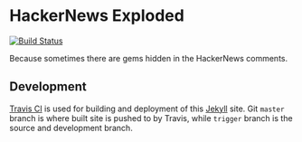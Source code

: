 # HackerNews Exploded

[![Build Status](https://travis-ci.org/hadalin/hackernews-exploded.svg?branch=trigger)](https://travis-ci.org/hadalin/hackernews-exploded)

Because sometimes there are gems hidden in the HackerNews comments.

## Development

[Travis CI](https://travis-ci.org) is used for building and deployment of this [Jekyll](https://jekyllrb.com) site.
Git `master` branch is where built site is pushed to by Travis, while `trigger` branch is the source and development branch.
